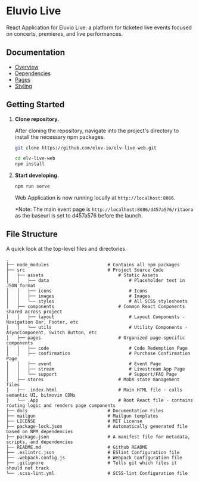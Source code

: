 # Eluvio Live

React Application for Eluvio Live: a platform for ticketed live events focused on concerts, premieres, and live performances.

## Documentation

- [Overview](https://github.com/qluvio/elv-live/wiki/Overview)
- [Dependencies](https://github.com/qluvio/elv-live/wiki/Dependencies)
- [Pages](https://github.com/qluvio/elv-live/wiki/Pages)
- [Styling](https://github.com/qluvio/elv-live/wiki/Styling)

## Getting Started

1.  **Clone repository.**

    After cloning the repository, navigate into the project's directory to install the necessary npm packages.

    ```sh
    git clone https://github.com/eluv-io/elv-live-web.git
    
    cd elv-live-web
    npm install  
    ```

2.  **Start developing.**

    ```sh
    npm run serve
    ```

    Web Application is now running locally at `http://localhost:8086`.

    *Note: The main event page is `http://localhost:8086/d457a576/ritaora` as the baseurl is set to d457a576 before the launch. 


## File Structure

A quick look at the top-level files and directories.

    .
    ├── node_modules                      # Contains all npm packages
    ├── src                               # Project Source Code
    │   ├── assets                            # Static Assets 
    │   │   ├── data                              # Placeholder text in JSON format                 
    │   │   ├── icons                             # Icons                 
    │   │   ├── images                            # Images                
    │   │   └── styles                            # All SCSS stylesheets                  
    │   ├── components                        # Common React Components shared across project 
    │   │   ├── layout                            # Layout Components - Navigation Bar, Footer, etc                           
    │   │   └── utils                             # Utility Components - AsyncComponent, Switch Button, etc            
    │   ├── pages                             # Organized page-specific components 
    │   │   ├── code                              # Code Redemption Page                
    │   │   ├── confirmation                      # Purchase Confirmation Page                 
    │   │   ├── event                             # Event Page        
    │   │   ├── stream                            # Livestream App Page                 
    │   │   └── support                           # Support/FAQ Page                          
    │   ├── stores                            # MobX state management files           
    │   ├── .index.html                       # Main HTML file - calls semantic UI, bitmovin CDNs  
    │   └── .App                              # Root React file - contains routing logic and renders page components                
    ├── docs                              # Documentation Files 
    ├── mailgun                           # Mailgun templates
    ├── LICENSE                           # MIT License
    ├── package-lock.json                 # Automatically generated file based on NPM dependencies
    ├── package.json                      # A manifest file for metadata, scripts, and dependencies
    ├── README.md                         # Github README
    ├── .eslintrc.json                    # ESlint Configuration file 
    ├── .webpack.config.js                # Webpack Configuration file
    ├── .gitignore                        # Tells git which files it should not track 
    └── .scss-lint.yml                    # SCSS-lint Configuration file

